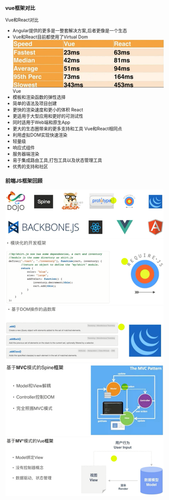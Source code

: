 ### vue框架对比
Vue和React对比<br>
- Angular提供的更多是一整套解决方案,后者更像是一个生态
- Vue和React目前都使用了Virtual Dom
![image](https://github.com/15529343201/Vue2.0-Node.JS-MongoDB/blob/chapter1/image/1.PNG)
Vue<br>
- 模板和渲染函数的弹性选择
- 简单的语法及项目创建
- 更快的渲染速度和更小的体积
React<br>
- 更适用于大型应用和更好的可测试性
- 同时适用于Web端和原生App
- 更大的生态圈带来的更多支持和工具
Vue和React相同点<br>
- 利用虚拟DOM实现快速渲染
- 轻量级
- 响应式组件
- 服务器端渲染
- 易于集成路由工具,打包工具以及状态管理工具
- 优秀的支持和社区

### 前端JS框架回顾
![image](https://github.com/15529343201/Vue2.0-Node.JS-MongoDB/blob/chapter1/image/2.PNG)
![image](https://github.com/15529343201/Vue2.0-Node.JS-MongoDB/blob/chapter1/image/3.PNG)
![image](https://github.com/15529343201/Vue2.0-Node.JS-MongoDB/blob/chapter1/image/4.PNG)
![image](https://github.com/15529343201/Vue2.0-Node.JS-MongoDB/blob/chapter1/image/5.PNG)
![image](https://github.com/15529343201/Vue2.0-Node.JS-MongoDB/blob/chapter1/image/6.PNG)
